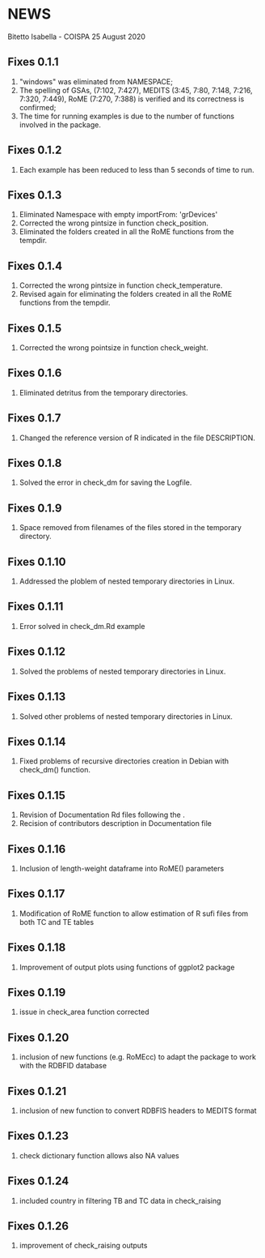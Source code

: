 NEWS
================
Bitetto Isabella - COISPA
25 August 2020

Fixes 0.1.1
-----
1. "windows" was eliminated from NAMESPACE;
2. The spelling of GSAs, (7:102, 7:427), MEDITS (3:45, 7:80, 7:148, 7:216, 7:320, 7:449), RoME (7:270, 7:388) is verified and its correctness is confirmed;
3. The time for running examples is due to the number of functions involved in the package.

Fixes 0.1.2
-----
1. Each example has been reduced to less than 5 seconds of time to run.

Fixes 0.1.3
-----
1. Eliminated  Namespace with empty importFrom: 'grDevices'
2. Corrected the wrong pintsize in function check_position.
3. Eliminated the folders created in all the RoME functions from the tempdir.

Fixes 0.1.4
-----
1. Corrected the wrong pintsize in function check_temperature.
2. Revised again for eliminating the folders created in all the RoME functions from the tempdir.

Fixes 0.1.5
-----
1. Corrected the wrong pointsize in function check_weight.

Fixes 0.1.6
-----
1. Eliminated detritus from the temporary directories.

Fixes 0.1.7
-----
1. Changed the reference version of R indicated in the file DESCRIPTION.

Fixes 0.1.8
-----
1. Solved the error in check_dm for saving the Logfile.

Fixes 0.1.9
-----
1. Space removed from filenames of the files stored in the temporary directory.

Fixes 0.1.10
-----
1. Addressed the ploblem of nested temporary directories in Linux.

Fixes 0.1.11
-----
1. Error solved in check_dm.Rd example

Fixes 0.1.12
-----
1. Solved the problems of nested temporary directories in Linux.

Fixes 0.1.13
-----
1. Solved other problems of nested temporary directories in Linux.

Fixes 0.1.14
-----
1. Fixed problems of recursive directories creation in Debian with check_dm() function.

Fixes 0.1.15
-----
1. Revision of Documentation Rd files following the .
2. Recision of contributors description in Documentation file

Fixes 0.1.16
-----
1. Inclusion of length-weight dataframe into RoME() parameters

Fixes 0.1.17
-----
1. Modification of RoME function to allow estimation of R sufi files from both TC and TE tables

Fixes 0.1.18
-----
1. Improvement of output plots using functions of ggplot2 package 

Fixes 0.1.19
-----
1. issue in check_area function corrected

Fixes 0.1.20
-----
1. inclusion of new functions (e.g. RoMEcc) to adapt the package to work with the RDBFID database

Fixes 0.1.21
-----
1. inclusion of new function to convert RDBFIS headers to MEDITS format

Fixes 0.1.23
-----
1. check dictionary function allows also NA values

Fixes 0.1.24
-----
1. included country in filtering TB and TC data in check_raising

Fixes 0.1.26
-----
1. improvement of check_raising outputs
